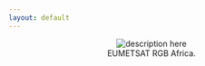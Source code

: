 ```yaml
---
layout: default
---
```


<center> 
<td align="center" valign="center"> <img
SRC="http://oiswww.eumetsat.org/IPPS/html/latestImages/EUMETSAT_MSG_RGBNatColour_LowResolution.jpg"
alt="description here" /> <br /> EUMETSAT RGB Africa. </td> 
</center>
